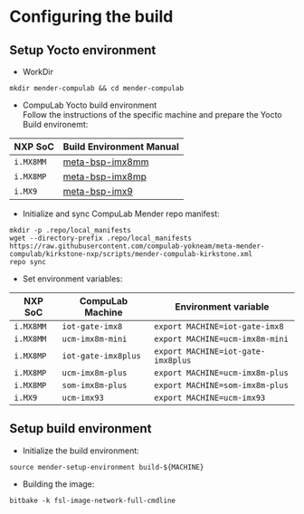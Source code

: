 # Configuring the build

## Setup Yocto environment

* WorkDir

```
mkdir mender-compulab && cd mender-compulab
```

* CompuLab Yocto build environment</br>
Follow the instructions of the specific machine and prepare the Yocto Build environemt:

NXP SoC | Build Environment Manual|
--- | --- |
`i.MX8MM` | [meta-bsp-imx8mm](https://github.com/compulab-yokneam/meta-bsp-imx8mm/tree/iot-gate-imx8_5.15.32)
`i.MX8MP` | [meta-bsp-imx8mp](https://github.com/compulab-yokneam/meta-bsp-imx8mp/tree/kirkstone-2.2.0)
`i.MX9` | [meta-bsp-imx9](https://github.com/compulab-yokneam/meta-bsp-imx9/tree/kirkstone-2.2.0)

* Initialize and sync CompuLab Mender repo manifest:

```
mkdir -p .repo/local_manifests
wget --directory-prefix .repo/local_manifests https://raw.githubusercontent.com/compulab-yokneam/meta-mender-compulab/kirkstone-nxp/scripts/mender-compulab-kirkstone.xml
repo sync
```

* Set environment variables:

NXP SoC | CompuLab Machine | Environment variable |
--- | --- | --- |
`i.MX8MM`|`iot-gate-imx8`|`export MACHINE=iot-gate-imx8`
`i.MX8MM`|`ucm-imx8m-mini`|`export MACHINE=ucm-imx8m-mini`
`i.MX8MP`|`iot-gate-imx8plus`|`export MACHINE=iot-gate-imx8plus`
`i.MX8MP`|`ucm-imx8m-plus`|`export MACHINE=ucm-imx8m-plus`
`i.MX8MP`|`som-imx8m-plus`|`export MACHINE=som-imx8m-plus`
`i.MX9`|`ucm-imx93`|`export MACHINE=ucm-imx93`

## Setup build environment

* Initialize the build environment:

```
source mender-setup-environment build-${MACHINE}
```

* Building the image:

```
bitbake -k fsl-image-network-full-cmdline
```
